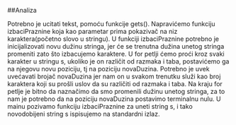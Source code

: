 ##Analiza

Potrebno je ucitati tekst, pomoću funkcije gets(). Napravićemo funkciju izbaciPraznine koja kao parametar prima pokazivač na niz karaktera(početno slovo u stringu). U funkciji izbaciPraznine potrebno je inicijalizovati novu dužinu stringa, jer će se trenutna dužina unetog stringa promeniti zato što izbacujemo karaktere. U for petlji ćemo proći kroz svaki karakter u stringu s, ukoliko je on različit od razmaka i taba, postavićemo ga na njegovu novu poziciju, tj na poziciju novaDuzina. Potrebno je uvek uvećavati brojač novaDuzina jer nam on u svakom trenutku služi kao broj karaktera koji su prošli uslov da su različiti od razmaka i taba. Na kraju for petlje je bitno da naznačimo da smo promenili dužinu unetog stringa, za to nam je potrebno da na poziciju novaDuzina postavimo terminalnu nulu. U mainu pozivamo funkciju izbaciPraznine za uneti string s, i tako novodobijeni string s ispisujemo na standardni izlaz.
